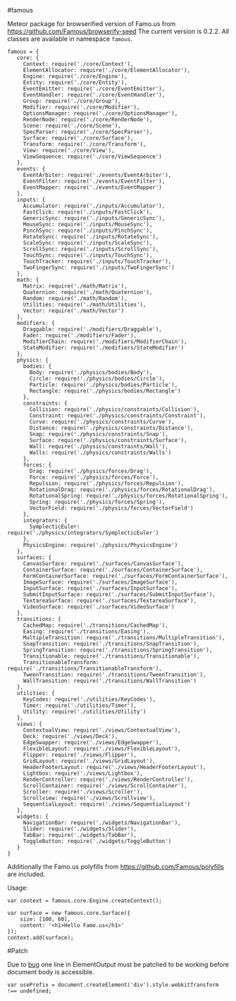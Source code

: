 #famous

Meteor package for browserified version of Famo.us from https://github.com/Famous/browserify-seed
The current version is 0.2.2.
All classes are available in namespace `famous`.

    famous = {
       core: {
         Context: require('./core/Context'),
         ElementAllocator: require('./core/ElementAllocator'),
         Engine: require('./core/Engine'),
         Entity: require('./core/Entity'),
         EventEmitter: require('./core/EventEmitter'),
         EventHandler: require('./core/EventHandler'),
         Group: require('./core/Group'),
         Modifier: require('./core/Modifier'),
         OptionsManager: require('./core/OptionsManager'),
         RenderNode: require('./core/RenderNode'),
         Scene: require('./core/Scene'),
         SpecParser: require('./core/SpecParser'),
         Surface: require('./core/Surface'),
         Transform: require('./core/Transform'),
         View: require('./core/View'),
         ViewSequence: require('./core/ViewSequence')
       },
       events: {
         EventArbiter: require('./events/EventArbiter'),
         EventFilter: require('./events/EventFilter'),
         EventMapper: require('./events/EventMapper')
       },
       inputs: {
         Accumulator: require('./inputs/Accumulator'),
         FastClick: require('./inputs/FastClick'),
         GenericSync: require('./inputs/GenericSync'),
         MouseSync: require('./inputs/MouseSync'),
         PinchSync: require('./inputs/PinchSync'),
         RotateSync: require('./inputs/RotateSync'),
         ScaleSync: require('./inputs/ScaleSync'),
         ScrollSync: require('./inputs/ScrollSync'),
         TouchSync: require('./inputs/TouchSync'),
         TouchTracker: require('./inputs/TouchTracker'),
         TwoFingerSync: require('./inputs/TwoFingerSync')
       },
       math: {
         Matrix: require('./math/Matrix'),
         Quaternion: require('./math/Quaternion'),
         Random: require('./math/Random'),
         Utilities: require('./math/Utilities'),
         Vector: require('./math/Vector')
       },
       modifiers: {
         Draggable: require('./modifiers/Draggable'),
         Fader: require('./modifiers/Fader'),
         ModifierChain: require('./modifiers/ModifierChain'),
         StateModifier: require('./modifiers/StateModifier')
       },
       physics: {
         bodies: {
           Body: require('./physics/bodies/Body'),
           Circle: require('./physics/bodies/Circle'),
           Particle: require('./physics/bodies/Particle'),
           Rectangle: require('./physics/bodies/Rectangle')
         },
         constraints: {
           Collision: require('./physics/constraints/Collision'),
           Constraint: require('./physics/constraints/Constraint'),
           Curve: require('./physics/constraints/Curve'),
           Distance: require('./physics/constraints/Distance'),
           Snap: require('./physics/constraints/Snap'),
           Surface: require('./physics/constraints/Surface'),
           Wall: require('./physics/constraints/Wall'),
           Walls: require('./physics/constraints/Walls')
         },
         forces: {
           Drag: require('./physics/forces/Drag'),
           Force: require('./physics/forces/Force'),
           Repulsion: require('./physics/forces/Repulsion'),
           RotationalDrag: require('./physics/forces/RotationalDrag'),
           RotationalSpring: require('./physics/forces/RotationalSpring'),
           Spring: require('./physics/forces/Spring'),
           VectorField: require('./physics/forces/VectorField')
         },
         integrators: {
           SymplecticEuler: require('./physics/integrators/SymplecticEuler')
         },
         PhysicsEngine: require('./physics/PhysicsEngine')
       },
       surfaces: {
         CanvasSurface: require('./surfaces/CanvasSurface'),
         ContainerSurface: require('./surfaces/ContainerSurface'),
         FormContainerSurface: require('./surfaces/FormContainerSurface'),
         ImageSurface: require('./surfaces/ImageSurface'),
         InputSurface: require('./surfaces/InputSurface'),
         SubmitInputSurface: require('./surfaces/SubmitInputSurface'),
         TextareaSurface: require('./surfaces/TextareaSurface'),
         VideoSurface: require('./surfaces/VideoSurface')
       },
       transitions: {
         CachedMap: require('./transitions/CachedMap'),
         Easing: require('./transitions/Easing'),
         MultipleTransition: require('./transitions/MultipleTransition'),
         SnapTransition: require('./transitions/SnapTransition'),
         SpringTransition: require('./transitions/SpringTransition'),
         Transitionable: require('./transitions/Transitionable'),
         TransitionableTransform: require('./transitions/TransitionableTransform'),
         TweenTransition: require('./transitions/TweenTransition'),
         WallTransition: require('./transitions/WallTransition')
       },
       utilities: {
         KeyCodes: require('./utilities/KeyCodes'),
         Timer: require('./utilities/Timer'),
         Utility: require('./utilities/Utility')
       },
       views: {
         ContextualView: require('./views/ContextualView'),
         Deck: require('./views/Deck'),
         EdgeSwapper: require('./views/EdgeSwapper'),
         FlexibleLayout: require('./views/FlexibleLayout'),
         Flipper: require('./views/Flipper'),
         GridLayout: require('./views/GridLayout'),
         HeaderFooterLayout: require('./views/HeaderFooterLayout'),
         Lightbox: require('./views/Lightbox'),
         RenderController: require('./views/RenderController'),
         ScrollContainer: require('./views/ScrollContainer'),
         Scroller: require('./views/Scroller'),
         Scrollview: require('./views/Scrollview'),
         SequentialLayout: require('./views/SequentialLayout')
       },
       widgets: {
         NavigationBar: require('./widgets/NavigationBar'),
         Slider: require('./widgets/Slider'),
         TabBar: require('./widgets/TabBar'),
         ToggleButton: require('./widgets/ToggleButton')
       }
    }

Additionally the Famo.us polyfills from https://github.com/Famous/polyfills are included.
    
Usage:
    
    var context = famous.core.Engine.createContext();
    
    var surface = new famous.core.Surface({
        size: [100, 60],
        content: '<h1>Hello Famo.us</h1>'
    });
    context.add(surface);

#Patch

Due to [bug](https://github.com/Famous/famous/pull/218) one line in ElementOutput must be patched to be working 
before document body is accessible.

    var usePrefix = document.createElement('div').style.webkitTransform !== undefined;
